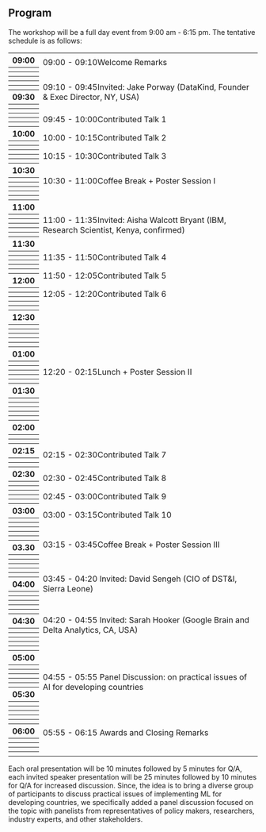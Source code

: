 

## Program

The workshop will be a full day event from 9:00 am - 6:15 pm. The tentative schedule is as follows:
<table>
    <body>
        <tr>
          <th>09:00</th>
          <td colspan="4" rowspan="2" class="welcome-remarks"><span>09:00 - 09:10</span>Welcome Remarks</td>
        </tr>
        <tr><th></th></tr>
        <tr>
          <th></th>
          <td colspan="4" rowspan="7" class="invited"><span>09:10 - 09:45</span>Invited: Jake Porway (DataKind, Founder & Exec Director, NY, USA)</td>
        </tr>
        <tr><th></th></tr><tr><th></th></tr><tr><th></th></tr>
        <tr>
          <th>09:30</th>
        </tr>
        <tr><th></th></tr><tr><th></th></tr>
        <tr>
            <th></th>
            <td colspan="4" rowspan="3"  class="contributed-talk"><span>09:45 - 10:00</span>Contributed Talk 1</td>
        </tr>
        <tr><th></th></tr><tr><th></th></tr>
        <tr>
            <th>10:00</th>
            <td colspan="4" rowspan="3"  class="contributed-talk"><span>10:00 - 10:15</span>Contributed Talk 2</td>
        </tr>
        <tr><th></th></tr><tr><th></th></tr>
        <tr>
            <th></th>
            <td colspan="4" rowspan="3"  class="contributed-talk"><span>10:15 - 10:30</span>Contributed Talk 3</td>
        </tr>
        <tr><th></th></tr><tr><th></th></tr>
        <tr>
          <th>10:30</th>
          <td colspan="4" rowspan="6" class="break"><span>10:30 - 11:00</span>Coffee Break + Poster Session I</td>
        </tr>
        <tr><th></th></tr><tr><th></th></tr><tr><th></th></tr><tr><th></th></tr><tr><th></th></tr>
        <tr>
          <th>11:00</th>
          <td colspan="4" rowspan="7" class="invited"><span>11:00 - 11:35</span>Invited: Aisha Walcott Bryant (IBM, Research Scientist, Kenya, confirmed)</td>
        </tr>
        <tr><th></th></tr><tr><th></th></tr><tr><th></th></tr><tr><th></th></tr><tr><th></th></tr>
        <tr>
          <th>11:30</th>
        </tr>
        <tr>
            <th></th>
            <td colspan="4" rowspan="3"  class="contributed-talk"><span>11:35 - 11:50</span>Contributed Talk 4</td>
        </tr>
        <tr><th></th></tr><tr><th></th></tr>
        <tr>
            <th></th>
            <td colspan="4" rowspan="3"  class="contributed-talk"><span>11:50 - 12:05</span>Contributed Talk 5</td>
        </tr>
        <tr><th></th></tr>
        <tr>
          <th>12:00</th>
        </tr>
        <tr>
            <th></th>
            <td colspan="4" rowspan="3"  class="contributed-talk"><span>12:05 - 12:20</span>Contributed Talk 6</td>
        </tr>
        <tr><th></th></tr><tr><th></th></tr>
        <tr>
          <th></th>
          <td colspan="4" rowspan="23" class="break"><span>12:20 - 02:15</span>Lunch + Poster Session II</td>
        </tr>
        <tr><th></th></tr>
        <tr>
          <th>12:30</th>
        </tr><tr><th></th></tr><tr><th></th></tr><tr><th></th></tr><tr><th></th></tr><tr><th></th></tr>
        <tr>
          <th>01:00</th>
        </tr>
        <tr><th></th></tr><tr><th></th></tr><tr><th></th></tr><tr><th></th></tr><tr><th></th></tr>
        <tr>
          <th>01:30</th>
        </tr>
        <tr><th></th></tr><tr><th></th></tr><tr><th></th></tr><tr><th></th></tr><tr><th></th></tr>
        <tr>
          <th>02:00</th>
        </tr>
        <tr><th></th></tr><tr><th></th></tr>
        <tr>
            <th>02:15</th>
            <td colspan="4" rowspan="3"  class="contributed-talk"><span>02:15 - 02:30</span>Contributed Talk 7</td>
        </tr>
        <tr><th></th></tr><tr><th></th></tr>
        <tr>
            <th>02:30</th>
            <td colspan="4" rowspan="3"  class="contributed-talk"><span>02:30 - 02:45</span>Contributed Talk 8</td>
        </tr>
        <tr><th></th></tr><tr><th></th></tr>
        <tr>
            <th></th>
            <td colspan="4" rowspan="3"  class="contributed-talk"><span>02:45 - 03:00</span>Contributed Talk 9</td>
        </tr>
        <tr><th></th></tr><tr><th></th></tr>
        <tr>
            <th>03:00</th>
            <td colspan="4" rowspan="3"  class="contributed-talk"><span>03:00 - 03:15</span>Contributed Talk 10</td>
        </tr>
        <tr><th></th></tr><tr><th></th></tr>
        <tr>
          <th></th>
          <td colspan="4" rowspan="6" class="break"><span>03:15 - 03:45</span>Coffee Break + Poster Session III</td>
        </tr>
        <tr><th></th></tr><tr><th></th></tr>
        <tr>
          <th>03.30</th>
        </tr>
        <tr><th></th></tr><tr><th></th></tr>
        <tr>
          <th></th>
          <td colspan="4" rowspan="7" class="invited"><span>03:45 - 04:20</span> Invited: David Sengeh (CIO of DST&I, Sierra Leone)</td>
        </tr>
        <tr><th></th></tr><tr><th></th></tr>
        <tr>
          <th>04:00</th>
        </tr>
        <tr><th></th></tr><tr><th></th></tr><tr><th></th></tr>
        <tr>
          <th></th>
          <td colspan="4" rowspan="7" class="invited"><span>04:20 - 04:55</span> Invited: Sarah Hooker (Google Brain and Delta Analytics, CA, USA)</td>
        </tr>
        <tr><th></th></tr>
        <tr>
          <th>04:30</th>
        </tr><tr><th></th></tr><tr><th></th></tr><tr><th></th></tr><tr><th></th></tr>
        <tr>
          <th></th>
          <td colspan="4" rowspan="12" class="panel"><span>04:55 - 05:55</span>  Panel Discussion: on practical issues of AI for developing countries</td>
        </tr>
        <tr>
          <th>05:00</th>
        </tr>
        <tr><th></th></tr><tr><th></th></tr><tr><th></th></tr><tr><th></th></tr><tr><th></th></tr> 
        <tr>
          <th>05:30</th>
        </tr>
        <tr><th></th></tr><tr><th></th></tr><tr><th></th></tr><tr><th></th></tr>
        <tr>
          <th></th>
          <td colspan="4" rowspan="4" class="awards"><span>05:55 - 06:15</span> Awards and Closing Remarks</td>
        </tr>
        <tr>
          <th>06:00</th>
        </tr>
        <tr><th></th></tr><tr><th></th></tr><tr><th></th></tr><tr><th></th></tr>
    </body>
</table>

Each oral presentation will be 10 minutes followed by 5 minutes for Q/A, each invited speaker presentation will be 25 minutes followed by 10 minutes for Q/A for increased discussion. Since, the idea is to bring a diverse group of participants to discuss practical issues of implementing ML for developing countries, we specifically added a panel discussion focused on the topic with panelists from representatives of policy makers, researchers, industry experts, and other stakeholders.